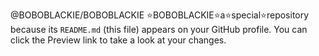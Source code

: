 @BOBOBLACKIE/BOBOBLACKIE 
⭐BOBOBLACKIE⭐a⭐special⭐repository because its `README.md` (this file) appears on your GitHub profile.
You can click the Preview link to take a look at your changes.
  
 
